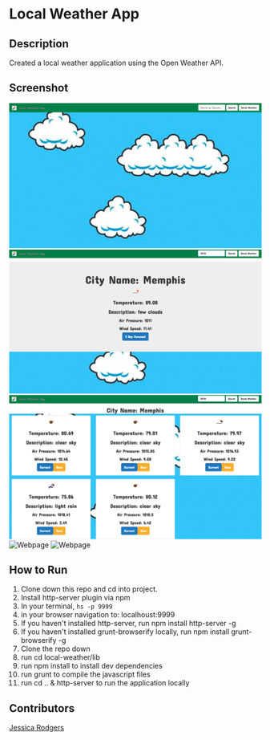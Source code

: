 # Local Weather App

## Description
Created a local weather application using the Open Weather API.

## Screenshot
![Webpage](https://raw.githubusercontent.com/jessrod11/local-weather/master/img/home.png)
![Webpage](https://raw.githubusercontent.com/jessrod11/local-weather/master/img/current.png)
![Webpage](https://raw.githubusercontent.com/jessrod11/local-weather/master/img/fiveDay.png)
![Webpage]()
![Webpage]()

## How to Run
1. Clone down this repo and cd into project.
1. Install http-server plugin via npm
1. In your terminal, ``` hs -p 9999 ```
1. in your browser navigation to: localhoust:9999
1. If you haven't installed http-server, run npm install http-server -g
1. If you haven't installed grunt-browserify locally, run npm install grunt-browserify -g
1. Clone the repo down
1. run cd local-weather/lib
1. run npm install to install dev dependencies
1. run grunt to compile the javascript files
1. run cd .. & http-server to run the application locally


## Contributors
[Jessica Rodgers](https://github.com/jessrod11)